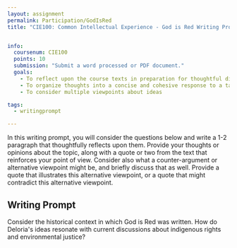 ```yaml
---
layout: assignment
permalink: Participation/GodIsRed
title: "CIE100: Common Intellectual Experience - God is Red Writing Prompt"


info:
  coursenum: CIE100
  points: 10
  submission: "Submit a word processed or PDF document."
  goals:
    - To reflect upon the course texts in preparation for thoughtful discussion
    - To organize thoughts into a concise and cohesive response to a targeted question
    - To consider multiple viewpoints about ideas

tags:
  - writingprompt

---
```


In this writing prompt, you will consider the questions below and write a 1-2 paragraph that thoughtfully reflects upon them.  Provide your thoughts or opinions about the topic, along with a quote or two from the text that reinforces your point of view.  Consider also what a counter-argument or alternative viewpoint might be, and briefly discuss that as well.  Provide a quote that illustrates this alternative viewpoint, or a quote that might contradict this alternative viewpoint.

## Writing Prompt

Consider the historical context in which God is Red was written. How do Deloria's ideas resonate with current discussions about indigenous rights and environmental justice?